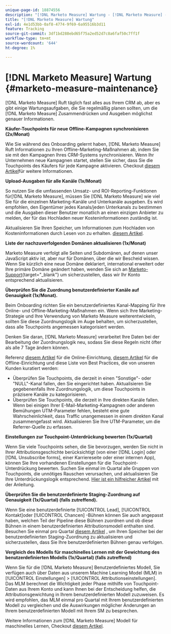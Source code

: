 ```yaml
---
unique-page-id: 18874556
description: "[!DNL Marketo Measure] Wartung - [!DNL Marketo Measure] - Produktdokumentation"
title: "[!DNL Marketo Measure] Wartung"
exl-id: 4e1d53bb-0af8-4774-9f69-6a95516b3d11
feature: Tracking
source-git-commit: 3df1bd288ebd65f75a2ed52d7c8a6faf50c7ff1f
workflow-type: tm+mt
source-wordcount: '644'
ht-degree: 1%

---
```


# [!DNL Marketo Measure] Wartung {#marketo-measure-maintenance}

[!DNL Marketo Measure] Ruft täglich fast alles aus Ihrem CRM ab, aber es gibt einige Wartungsaufgaben, die Sie regelmäßig planen sollten, um die [!DNL Marketo Measure] Zusammendrücken und Ausgeben möglichst genauer Informationen.

**Käufer-Touchpoints für neue Offline-Kampagnen synchronisieren (2x/Monat)**

Wie Sie während des Onboarding gelernt haben, [!DNL Marketo Measure] Ruft Informationen zu Ihren Offline-Marketing-Maßnahmen ab, indem Sie sie mit den Kampagnen Ihres CRM-Systems synchronisieren. Wenn Ihr Unternehmen neue Kampagnen startet, stellen Sie sicher, dass Sie die Touchpoints des Käufers für jede Kampagne aktivieren. Checkout [diesem Artikel](/help/channel-tracking-and-setup/offline-channels/deprecated-processes/syncing-offline-campaigns.md)für weitere Informationen.

**Upload-Ausgaben für alle Kanäle (1x/Monat)**

So nutzen Sie die umfassenden Umsatz- und ROI-Reporting-Funktionen für[!DNL Marketo Measure], müssen Sie [!DNL Marketo Measure] wie viel Sie für die einzelnen Marketing-Kanäle und Unterkanäle ausgeben. Es wird empfohlen, den Eigentümer jedes Kanals/jeden Unterkanals zu bestimmen und die Ausgaben dieser Benutzer monatlich an einen einzigen Anbieter zu melden, der für das Hochladen neuer Kosteninformationen zuständig ist.

Aktualisieren Sie Ihren Speicher, um Informationen zum Hochladen von Kosteninformationen durch Lesen von zu erhalten. [diesem Artikel](/help/marketing-spend/spend-management/marketing-channel-costs.md).

**Liste der nachzuverfolgenden Domänen aktualisieren (1x/Monat)**

Marketo Measure verfolgt alle Seiten und Subdomänen, auf denen unser JavaScript aktiv ist, aber nur für Domänen, über die wir Bescheid wissen. Wenn Sie kürzlich eine neue Domäne deklariert, international erweitert oder Ihre primäre Domäne geändert haben, wenden Sie sich an [Marketo-Support](https://nation.marketo.com/t5/support/ct-p/Support){target="_blank"} um sicherzustellen, dass wir Ihr Konto entsprechend aktualisieren.

**Überprüfen Sie die Zuordnung benutzerdefinierter Kanäle auf Genauigkeit (1x/Monat).**

Beim Onboarding richten Sie ein benutzerdefiniertes Kanal-Mapping für Ihre Online- und Offline-Marketing-Maßnahmen ein. Wenn sich Ihre Marketing-Strategie und Ihre Verwendung von Marketo Measure weiterentwickeln, sollten Sie diese Zuordnungslogik im Auge behalten, um sicherzustellen, dass alle Touchpoints angemessen kategorisiert werden.

Denken Sie daran, [!DNL Marketo Measure] verarbeitet Ihre Daten bei der Bearbeitung der Zuordnungslogik neu, sodass Sie diese Regeln nicht öfter als alle 7 Tage ändern können.

Referenz [diesem Artikel](/help/channel-tracking-and-setup/online-channels/online-custom-channel-setup.md) für die Online-Einrichtung, [diesem Artikel](/help/channel-tracking-and-setup/offline-channels/offline-custom-channel-setup.md) für die Offline-Einrichtung und diese Liste von Best Practices, die von unseren Kunden kuratiert werden:

* Überprüfen Sie Touchpoints, die derzeit in einen &quot;Sonstige&quot;- oder &quot;NULL&quot;-Kanal fallen, den Sie eingerichtet haben. Aktualisieren Sie gegebenenfalls Ihre Zuordnungslogik, um diese Touchpoints in präzisere Kanäle zu kategorisieren.
* Überprüfen Sie Touchpoints, die derzeit in Ihre direkten Kanäle fallen. Wenn bei einigen Ihrer E-Mail-Marketing-Kampagnen oder anderen Bemühungen UTM-Parameter fehlen, besteht eine gute Wahrscheinlichkeit, dass Traffic unangemessen in einem direkten Kanal zusammengefasst wird. Aktualisieren Sie Ihre UTM-Parameter, um die Referrer-Quelle zu erfassen.

**Einstellungen zur Touchpoint-Unterdrückung bewerten (1x/Quartal)**

Wenn Sie viele Touchpoints sehen, die Sie bevorzugen, werden Sie nicht in Ihrer Attributionsgeschichte berücksichtigt (von einer [!DNL Login] oder [!DNL Unsubscribe forms], einer Karriereseite oder einer internen App), können Sie Ihre vorhandenen Einstellungen für die Touchpoint-Unterdrückung bewerten. Suchen Sie einmal im Quartal alle Gruppen von Touchpoints, die unnötiges Rauschen verursachen, und aktualisieren Sie Ihre Unterdrückungslogik entsprechend. [Hier ist ein hilfreicher Artikel](/help/advanced-marketo-measure-features/touchpoint-settings/touchpoint-removal-and-touchpoint-suppression.md)  mit der Anleitung.

**Überprüfen Sie die benutzerdefinierte Staging-Zuordnung auf Genauigkeit (1x/Quartal) (falls zutreffend).**

Wenn Sie eine benutzerdefinierte [!UICONTROL Lead], [!UICONTROL Kontakt]oder [!UICONTROL Chancen] -Bühnen können Sie auch angepasst haben, welchen Teil der Pipeline diese Bühnen zuordnen und ob diese Bühnen in einem benutzerdefinierten Attributionsmodell enthalten sind. Besuchen Sie einmal pro Quartal [diesem Artikel](/help/advanced-marketo-measure-features/custom-attribution-models/custom-attribution-model-and-setup.md) , um Ihren Speicher bei der benutzerdefinierten Staging-Zuordnung zu aktualisieren und sicherzustellen, dass Sie Ihre benutzerdefinierten Bühnen genau verfolgen.

**Vergleich des Modells für maschinelles Lernen mit der Gewichtung des benutzerdefinierten Modells (1x/Quartal) (falls zutreffend)**

Wenn Sie für die [!DNL Marketo Measure] Benutzerdefiniertes Modell, Sie verfügen auch über Daten aus unserem Machine Learning Model (MLM) in [!UICONTROL Einstellungen] > [!UICONTROL Attributionseinstellungen]. Das MLM berechnet die Wichtigkeit jeder Phase mithilfe von Touchpoint-Daten aus Ihrem Konto und kann Ihnen bei der Entscheidung helfen, die Attributionsgewichtung in Ihrem benutzerdefinierten Modell zuzuweisen. Es wird empfohlen, das MLM einmal pro Quartal mit Ihrem benutzerdefinierten Modell zu vergleichen und die Auswirkungen möglicher Änderungen an Ihrem benutzerdefinierten Modell mit Ihrem SM zu besprechen.

Weitere Informationen zum [!DNL Marketo Measure] Modell für maschinelles Lernen, Checkout [diesem Artikel](/help/advanced-marketo-measure-features/custom-attribution-models/machine-learning-model-faq.md).
